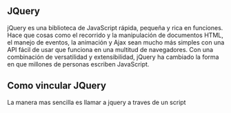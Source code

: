 ## JQuery
jQuery es una biblioteca de JavaScript rápida, pequeña y rica en funciones. Hace que cosas como el recorrido y la manipulación de documentos HTML, el manejo de eventos, la animación y Ajax sean mucho más simples con una API fácil de usar que funciona en una multitud de navegadores. Con una combinación de versatilidad y extensibilidad, jQuery ha cambiado la forma en que millones de personas escriben JavaScript.

## Como vincular JQuery
La manera mas sencilla es llamar a jquery a traves de un script
  <script src="https://code.jquery.com/jquery-3.5.0.js"></script>

